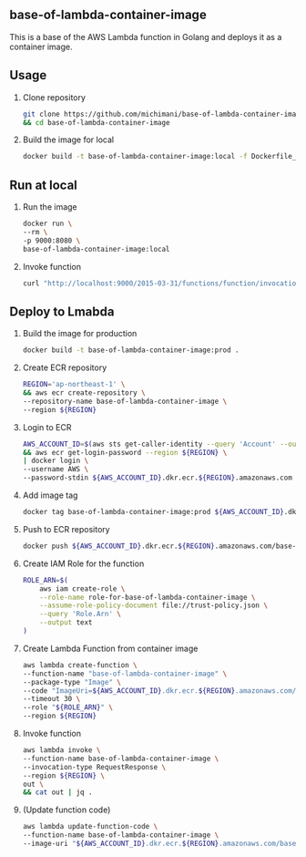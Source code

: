 base-of-lambda-container-image
---

This is a base of the AWS Lambda function in Golang and deploys it as a container image.

## Usage

1. Clone repository

    ```bash
    git clone https://github.com/michimani/base-of-lambda-container-image.git \
    && cd base-of-lambda-container-image
    ```

2. Build the image for local

    ```bash
    docker build -t base-of-lambda-container-image:local -f Dockerfile_local .
    ```

## Run at local

1. Run the image

    ```bash
    docker run \
    --rm \
    -p 9000:8080 \
    base-of-lambda-container-image:local
    ```

3. Invoke function

    ```bash
    curl "http://localhost:9000/2015-03-31/functions/function/invocations"
    ```

## Deploy to Lmabda

1. Build the image for production

    ```bash
    docker build -t base-of-lambda-container-image:prod .
    ```

2. Create ECR repository

    ```bash
    REGION='ap-northeast-1' \
    && aws ecr create-repository \
    --repository-name base-of-lambda-container-image \
    --region ${REGION}
    ```

3. Login to ECR

    ```bash
    AWS_ACCOUNT_ID=$(aws sts get-caller-identity --query 'Account' --output text) \
    && aws ecr get-login-password --region ${REGION} \
    | docker login \
    --username AWS \
    --password-stdin ${AWS_ACCOUNT_ID}.dkr.ecr.${REGION}.amazonaws.com
    ```
    
4. Add image tag

    ```bash
    docker tag base-of-lambda-container-image:prod ${AWS_ACCOUNT_ID}.dkr.ecr.${REGION}.amazonaws.com/base-of-lambda-container-image:latest
    ```
    
5. Push to ECR repository

    ```bash
    docker push ${AWS_ACCOUNT_ID}.dkr.ecr.${REGION}.amazonaws.com/base-of-lambda-container-image:latest
    ```

6. Create IAM Role for the function

    ```bash
    ROLE_ARN=$(
        aws iam create-role \
        --role-name role-for-base-of-lambda-container-image \
        --assume-role-policy-document file://trust-policy.json \
        --query 'Role.Arn' \
        --output text
    )
    ```

7. Create Lambda Function from container image

    ```bash
    aws lambda create-function \
    --function-name "base-of-lambda-container-image" \
    --package-type "Image" \
    --code "ImageUri=${AWS_ACCOUNT_ID}.dkr.ecr.${REGION}.amazonaws.com/base-of-lambda-container-image:latest" \
    --timeout 30 \
    --role "${ROLE_ARN}" \
    --region ${REGION}
    ```

8. Invoke function

    ```bash
    aws lambda invoke \
    --function-name base-of-lambda-container-image \
    --invocation-type RequestResponse \
    --region ${REGION} \
    out \
    && cat out | jq .
    ```
    
9.  (Update function code)

    ```bash
    aws lambda update-function-code \
    --function-name base-of-lambda-container-image \
    --image-uri "${AWS_ACCOUNT_ID}.dkr.ecr.${REGION}.amazonaws.com/base-of-lambda-container-image:latest"
    ```

